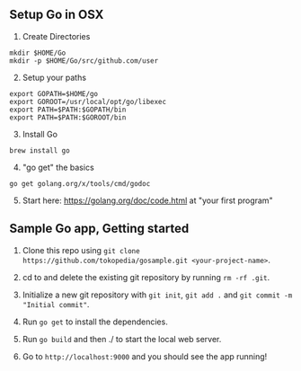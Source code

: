 ## Setup Go in OSX
1. Create Directories
```
mkdir $HOME/Go
mkdir -p $HOME/Go/src/github.com/user
```
2. Setup your paths
```
export GOPATH=$HOME/go
export GOROOT=/usr/local/opt/go/libexec
export PATH=$PATH:$GOPATH/bin
export PATH=$PATH:$GOROOT/bin
```
3. Install Go
```
brew install go
```
4. "go get" the basics
```
go get golang.org/x/tools/cmd/godoc
```
5. Start here: https://golang.org/doc/code.html at "your first program"

## Sample Go app, Getting started

1. Clone this repo using `git clone https://github.com/tokopedia/gosample.git <your-project-name>`.

2. cd to <your-project-name> and delete the existing git repository by running `rm -rf .git`.

3. Initialize a new git repository with `git init`, `git add .` and `git commit -m "Initial commit"`.

4. Run `go get` to install the dependencies.

5. Run `go build` and then ./<your-project-name> to start the local web server.

6. Go to `http://localhost:9000` and you should see the app running!
